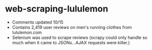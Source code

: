 # web-scraping-lululemon

- Comments updated 10/15
- Contains 2,419 user reviews on men's running clothes from lululemon.com
- Selenium was used to scrape reviews (scrapy could only handle so much when it came to JSONs...AJAX requests were killer.)
